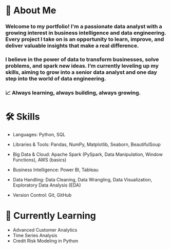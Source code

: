 # **👋 About Me**
### Welcome to my portfolio! I'm a passionate data analyst with a growing interest in business intelligence and data engineering. Every project I take on is an opportunity to learn, improve, and deliver valuable insights that make a real difference.

### I believe in the power of data to transform businesses, solve problems, and spark new ideas. I’m currently leveling up my skills, aiming to grow into a senior data analyst and one day step into the world of data engineering.

### **📈 Always learning, always building, always growing.**

# **🛠️ Skills**
- Languages: Python, SQL

- Libraries & Tools: Pandas, NumPy, Matplotlib, Seaborn, BeautifulSoup

- Big Data & Cloud: Apache Spark (PySpark, Data Manipulation, Window Functions), AWS (basics)

- Business Intelligence: Power BI, Tableau

- Data Handling: Data Cleaning, Data Wrangling, Data Visualization, Exploratory Data Analysis (EDA)

- Version Control: Git, GitHub

# **🌱 Currently Learning**
- Advanced Customer Analytics
- Time Series Analysis
- Credit Risk Modeling in Python
